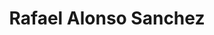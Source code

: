 ---
title: "Rafael Alonso Sanchez"
url: /serradilla/rafael-alonso-sanchez/
shop: tienda de variedades
---